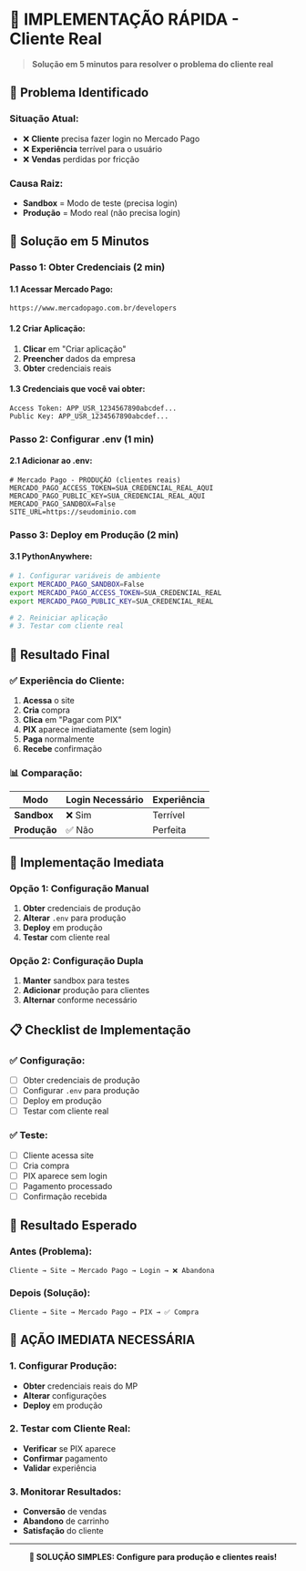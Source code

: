 # 🚀 IMPLEMENTAÇÃO RÁPIDA - Cliente Real

> **Solução em 5 minutos para resolver o problema do cliente real**

## 🎯 **Problema Identificado**

### **Situação Atual:**
- ❌ **Cliente** precisa fazer login no Mercado Pago
- ❌ **Experiência** terrível para o usuário
- ❌ **Vendas** perdidas por fricção

### **Causa Raiz:**
- **Sandbox** = Modo de teste (precisa login)
- **Produção** = Modo real (não precisa login)

## 🔧 **Solução em 5 Minutos**

### **Passo 1: Obter Credenciais (2 min)**

#### **1.1 Acessar Mercado Pago:**
```
https://www.mercadopago.com.br/developers
```

#### **1.2 Criar Aplicação:**
1. **Clicar** em "Criar aplicação"
2. **Preencher** dados da empresa
3. **Obter** credenciais reais

#### **1.3 Credenciais que você vai obter:**
```
Access Token: APP_USR_1234567890abcdef...
Public Key: APP_USR_1234567890abcdef...
```

### **Passo 2: Configurar .env (1 min)**

#### **2.1 Adicionar ao .env:**
```env
# Mercado Pago - PRODUÇÃO (clientes reais)
MERCADO_PAGO_ACCESS_TOKEN=SUA_CREDENCIAL_REAL_AQUI
MERCADO_PAGO_PUBLIC_KEY=SUA_CREDENCIAL_REAL_AQUI
MERCADO_PAGO_SANDBOX=False
SITE_URL=https://seudominio.com
```

### **Passo 3: Deploy em Produção (2 min)**

#### **3.1 PythonAnywhere:**
```bash
# 1. Configurar variáveis de ambiente
export MERCADO_PAGO_SANDBOX=False
export MERCADO_PAGO_ACCESS_TOKEN=SUA_CREDENCIAL_REAL
export MERCADO_PAGO_PUBLIC_KEY=SUA_CREDENCIAL_REAL

# 2. Reiniciar aplicação
# 3. Testar com cliente real
```

## 🎯 **Resultado Final**

### **✅ Experiência do Cliente:**
1. **Acessa** o site
2. **Cria** compra
3. **Clica** em "Pagar com PIX"
4. **PIX** aparece imediatamente (sem login)
5. **Paga** normalmente
6. **Recebe** confirmação

### **📊 Comparação:**

| Modo | Login Necessário | Experiência |
|------|------------------|-------------|
| **Sandbox** | ❌ Sim | Terrível |
| **Produção** | ✅ Não | Perfeita |

## 🚀 **Implementação Imediata**

### **Opção 1: Configuração Manual**
1. **Obter** credenciais de produção
2. **Alterar** `.env` para produção
3. **Deploy** em produção
4. **Testar** com cliente real

### **Opção 2: Configuração Dupla**
1. **Manter** sandbox para testes
2. **Adicionar** produção para clientes
3. **Alternar** conforme necessário

## 📋 **Checklist de Implementação**

### **✅ Configuração:**
- [ ] Obter credenciais de produção
- [ ] Configurar `.env` para produção
- [ ] Deploy em produção
- [ ] Testar com cliente real

### **✅ Teste:**
- [ ] Cliente acessa site
- [ ] Cria compra
- [ ] PIX aparece sem login
- [ ] Pagamento processado
- [ ] Confirmação recebida

## 🎯 **Resultado Esperado**

### **Antes (Problema):**
```
Cliente → Site → Mercado Pago → Login → ❌ Abandona
```

### **Depois (Solução):**
```
Cliente → Site → Mercado Pago → PIX → ✅ Compra
```

## 🚨 **AÇÃO IMEDIATA NECESSÁRIA**

### **1. Configurar Produção:**
- **Obter** credenciais reais do MP
- **Alterar** configurações
- **Deploy** em produção

### **2. Testar com Cliente Real:**
- **Verificar** se PIX aparece
- **Confirmar** pagamento
- **Validar** experiência

### **3. Monitorar Resultados:**
- **Conversão** de vendas
- **Abandono** de carrinho
- **Satisfação** do cliente

---

<div align="center">
  <strong>🚨 SOLUÇÃO SIMPLES: Configure para produção e clientes reais!</strong>
</div>
